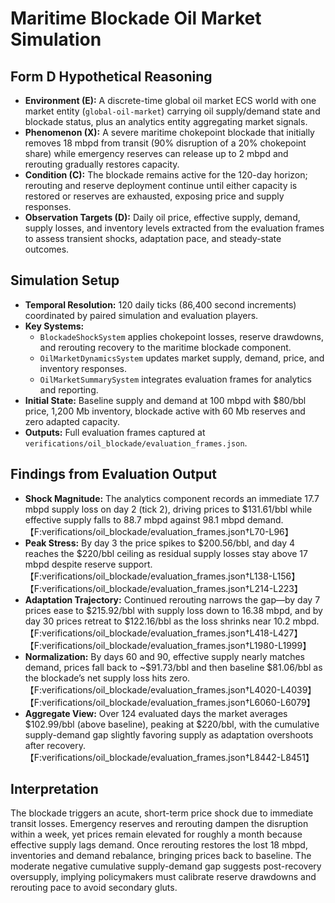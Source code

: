 # Maritime Blockade Oil Market Simulation

## Form D Hypothetical Reasoning
- **Environment (E):** A discrete-time global oil market ECS world with one market entity (`global-oil-market`) carrying oil supply/demand state and blockade status, plus an analytics entity aggregating market signals.
- **Phenomenon (X):** A severe maritime chokepoint blockade that initially removes 18 mbpd from transit (90% disruption of a 20% chokepoint share) while emergency reserves can release up to 2 mbpd and rerouting gradually restores capacity.
- **Condition (C):** The blockade remains active for the 120-day horizon; rerouting and reserve deployment continue until either capacity is restored or reserves are exhausted, exposing price and supply responses.
- **Observation Targets (D):** Daily oil price, effective supply, demand, supply losses, and inventory levels extracted from the evaluation frames to assess transient shocks, adaptation pace, and steady-state outcomes.

## Simulation Setup
- **Temporal Resolution:** 120 daily ticks (86,400 second increments) coordinated by paired simulation and evaluation players.
- **Key Systems:**
  - `BlockadeShockSystem` applies chokepoint losses, reserve drawdowns, and rerouting recovery to the maritime blockade component.
  - `OilMarketDynamicsSystem` updates market supply, demand, price, and inventory responses.
  - `OilMarketSummarySystem` integrates evaluation frames for analytics and reporting.
- **Initial State:** Baseline supply and demand at 100 mbpd with $80/bbl price, 1,200 Mb inventory, blockade active with 60 Mb reserves and zero adapted capacity.
- **Outputs:** Full evaluation frames captured at `verifications/oil_blockade/evaluation_frames.json`.

## Findings from Evaluation Output
- **Shock Magnitude:** The analytics component records an immediate 17.7 mbpd supply loss on day 2 (tick 2), driving prices to $131.61/bbl while effective supply falls to 88.7 mbpd against 98.1 mbpd demand.【F:verifications/oil_blockade/evaluation_frames.json†L70-L96】
- **Peak Stress:** By day 3 the price spikes to $200.56/bbl, and day 4 reaches the $220/bbl ceiling as residual supply losses stay above 17 mbpd despite reserve support.【F:verifications/oil_blockade/evaluation_frames.json†L138-L156】【F:verifications/oil_blockade/evaluation_frames.json†L214-L223】
- **Adaptation Trajectory:** Continued rerouting narrows the gap—by day 7 prices ease to $215.92/bbl with supply loss down to 16.38 mbpd, and by day 30 prices retreat to $122.16/bbl as the loss shrinks near 10.2 mbpd.【F:verifications/oil_blockade/evaluation_frames.json†L418-L427】【F:verifications/oil_blockade/evaluation_frames.json†L1980-L1999】
- **Normalization:** By days 60 and 90, effective supply nearly matches demand, prices fall back to ~$91.73/bbl and then baseline $81.06/bbl as the blockade’s net supply loss hits zero.【F:verifications/oil_blockade/evaluation_frames.json†L4020-L4039】【F:verifications/oil_blockade/evaluation_frames.json†L6060-L6079】
- **Aggregate View:** Over 124 evaluated days the market averages $102.99/bbl (above baseline), peaking at $220/bbl, with the cumulative supply-demand gap slightly favoring supply as adaptation overshoots after recovery.【F:verifications/oil_blockade/evaluation_frames.json†L8442-L8451】

## Interpretation
The blockade triggers an acute, short-term price shock due to immediate transit losses. Emergency reserves and rerouting dampen the disruption within a week, yet prices remain elevated for roughly a month because effective supply lags demand. Once rerouting restores the lost 18 mbpd, inventories and demand rebalance, bringing prices back to baseline. The moderate negative cumulative supply-demand gap suggests post-recovery oversupply, implying policymakers must calibrate reserve drawdowns and rerouting pace to avoid secondary gluts.
